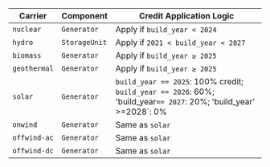 | Carrier        | Component        | Credit Application Logic                                                                          |
|----------------|------------------|-------------------------------------------------------------------------------------------------------------------|
| `nuclear`      | `Generator`      | Apply if `build_year < 2024`                                                                                      |
| `hydro`        | `StorageUnit`    | Apply if `2021 < build_year < 2027`                                                                               |
| `biomass`      | `Generator`      | Apply if `build_year ≥ 2025`                                                                                      |
| `geothermal`   | `Generator`      | Apply if `build_year ≥ 2025`                                                                                      |
| `solar`        | `Generator`      | `build_year == 2025`: 100% credit; `build_year == 2026`: 60%; 'build_year`== 2027`: 20%; 'build_year' >=2028`: 0% |
| `onwind`       | `Generator`      | Same as `solar`                                                                                                   |
| `offwind-ac`   | `Generator`      | Same as `solar`                                                                                                    
| `offwind-dc`   | `Generator`      | Same as `solar`                                                                                                   |
